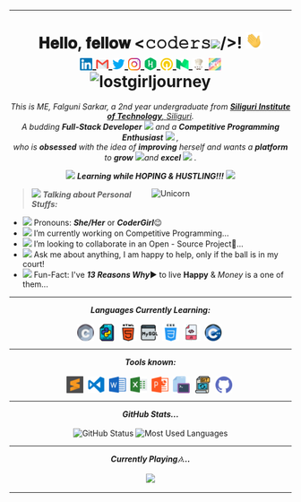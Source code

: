 <hr>

<h1 align="center">𝐇𝐞𝐥𝐥𝐨, 𝐟𝐞𝐥𝐥𝐨𝐰 <𝚌𝚘𝚍𝚎𝚛𝚜<img src="https://github.com/TheDudeThatCode/TheDudeThatCode/blob/master/Assets/Earth.gif" width="24px">/>! <img src="https://raw.githubusercontent.com/ABSphreak/ABSphreak/master/gifs/Hi.gif" width="30px">

<br>

<a href="https://www.linkedin.com/in/falgunisarkar">
  <img align="center" alt="Falguni @LinkedIN" width="22px" src="handles/linkedin.svg" />
</a>
  <a href="mailto:falgunisarkar526@gmail.com">
  <img align="center" alt="Falguni @Mail" width="22px" src="handles/gmail.svg" />
</a>
<a href="https://twitter.com/lostgirlvintage">
  <img align="center" alt="Falguni @Twitter" width="22px" src="handles/twitter.svg" />
</a>
<a href="https://www.instagram.com/lostgirlvintage_">
  <img align="center" alt="Falguni @Instagram" width="22px" src="handles/instagram.svg" />
</a>
<a href="https://www.hackerrank.com/lostgirljourney">
  <img align="center" alt="Falguni @Hackerrank" width="22px" src="handles/hackerrank.svg" />
</a>
<a href="https://google.qwiklabs.com/public_profiles/25c28abe-885e-4ec6-b75f-73f1d429ec08">
  <img align="center" alt="Falguni @Qwiklabs" width="22px" src="handles/qwiklabs.png" />
</a>
<a href="https://falgunisarkar.medium.com/">
  <img align="center" alt="Falguni @Qwiklabs" width="22px" src="handles/medium.svg" />
</a>
<a href="https://www.codechef.com/users/falgunisarkar">
  <img align="center" alt="Falguni @CodeChef" width="22px" src="handles/codechef.jpeg" />
</a>
<a href="https://dev.to/lostgirljourney">
  <img align="center" src="handles/dev.png" alt="Falguni @DEV Profile" width="22px">
</a>
  
<br>
  <img src="https://komarev.com/ghpvc/?username=lostgirljourney" alt="lostgirljourney" />

</h1>

<p align="center">
  <em>
    This is ME, Falguni Sarkar, a 2nd year undergraduate from <a href="http://sittechno.org/"> <b>Siliguri Institute of Technology</b>, Siliguri</a>. <br>
    A budding <b>Full-Stack Developer</b> <img src="https://github.com/TheDudeThatCode/TheDudeThatCode/blob/master/Assets/Developer.gif" width="30px"> and a <b>Competitive Programming Enthusiast</b>&nbsp;<img src="https://github.com/TheDudeThatCode/TheDudeThatCode/blob/master/Assets/Designer.gif" width="36px">&nbsp,<br>who is <b>obsessed</b>
    with the idea of <b>improving</b> herself and wants a <b>platform</b> to 
    <b>grow</b> <img src="https://github.com/TheDudeThatCode/TheDudeThatCode/blob/master/Assets/Rocket.gif" width="18px">and 
    <b>excel</b> <img src="https://github.com/TheDudeThatCode/TheDudeThatCode/blob/master/Assets/Medal.gif" width="20px">&nbsp.
  </em> 
  
  <br>
  
  <p align="center">
    <img src="https://media.giphy.com/media/VgCDAzcKvsR6OM0uWg/giphy.gif" width="50" /> <b><i>Learning while HOPING & HUSTLING!!!</i></b> <img src="https://media.giphy.com/media/7j2hfyeVcDtf2/giphy.gif" width="50" />
  </p>
</p>

<img align="right" width=250px alt="Unicorn" src="https://media.giphy.com/media/3ohs4BSacFKI7A717y/giphy.gif" />

> <img src="https://media.giphy.com/media/ObNTw8Uzwy6KQ/giphy.gif" width="30px">&nbsp;***Talking about Personal Stuffs:***

- <img src="https://media.giphy.com/media/j1sGG7gbue5o2gS31X/giphy.gif" width="30px">&nbsp;Pronouns: ***She/Her*** or ***CoderGirl***😉
- <img src="https://media.giphy.com/media/7TcdtHOCxo3meUvPgj/giphy.gif" width="30px">&nbsp;I’m currently working on Competitive Programming...
- <img src="https://media.giphy.com/media/mG7xN3NU7WeUUGiKjM/giphy.gif" width="30px">&nbsp;I’m looking to collaborate in an Open - Source Project🤝...
- <img src="https://media.giphy.com/media/lleGybkEAdmbVE8cKt/giphy.gif" width="30px">&nbsp;Ask me about anything, I am happy to help, only if the ball is in my court!
- <img src="https://media.giphy.com/media/1Bek3O06EXr6YaBcLy/giphy.gif" width="30px">&nbsp;Fun-Fact: I've ***13 Reasons Why***▶️&nbsp;to live **Happy** & *Money* is a one of them...

<hr>

<p align="center">
<i><b>Languages Currently Learning:</b></i> 
  <br><br>
  <img align="center" src="languages/c.svg" width="30px" />&nbsp;
  <img align="center" src="languages/python.svg" width="30px" />&nbsp;
  <img align="center" src="languages/html-5.svg" width="30px" />&nbsp;
  <img align="center" src="languages/mysql.svg" width="30px" />&nbsp;
  <img align="center" src="languages/css.svg" width="30px" />&nbsp;
  <img align="center" src="languages/javascript.svg" width="30px" />&nbsp;
  <img align="center" src="languages/cpp.svg" width="30px" />&nbsp;
</p>

<hr>

<p align="center">
<i><b>Tools known:</b></i> 
  <br><br>
  <img align="center" src="tools/sublime.svg" width="30px" />&nbsp;
  <img align="center" src="tools/vs-code.png" width="30px" />&nbsp;
  <img align="center" src="tools/word.svg" width="30px" />&nbsp;
  <img align="center" src="tools/excel.svg" width="30px" />&nbsp;
  <img align="center" src="tools/powerpoint.svg" width="30px" />&nbsp;
  <img align="center" src="tools/cmd.svg" width="30px" />&nbsp;
  <img align="center" src="tools/git.svg" width="30px" />&nbsp;
  <img align="center" src="tools/github.svg" width="30px" />&nbsp;
</p>

<hr>

<p align = "center">
  <i><b>GitHub Stats...</b></i><br><br>
  <img src = "https://github-readme-stats.lostgirljourney.vercel.app/api?username=lostgirljourney&theme=midnight-purple&show_icons=true&count_private=true" alt="GitHub Status"/>
  <img src = "https://github-readme-stats.lostgirljourney.vercel.app/api/top-langs/?username=lostgirljourney&layout=compact&theme=highcontrast" alt="Most Used Languages">
  <!-- <img src = "https://github-readme-stats.lostgirljourney.vercel.app/api/wakatime?username=lostgirljourney&theme=dark">
  <img src = "https://github-readme-stats.lostgirljourney.vercel.app/api/pin/?username=lostgirljourney&theme=dark&repo=freeCodeCamp-Responsive-Web-Design-Projects"> 
  <img src = "https://media.giphy.com/media/8UHRm5oY4k4FDxq5QG/giphy.gif" width="30px" alt="GitHub-Status"/>&nbsp;-->
</p>

<hr>

<!-- <details align="center">
<summary>
  <i><b>Projects I am currently working on:</b></i><br><br>
</summary>
<br />
<br />
</details> 
<hr> -->

<p align="center"> 
  <i><b>Currently Playing🎶...</b></i>
  <br><br>
  <img src="https://novatorem.lostgirljourney.vercel.app/api/spotify" href="https://open.spotify.com/user/31glrpxgbfoi6qprbrezs4cwwaiu"/>
</p>

<hr>
<!-- can't stop myself from editing🤷... -->
